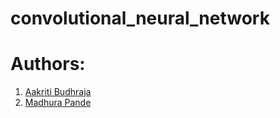# convolutional_neural_network

# Authors:
1) <a href="https://github.com/AakritiBudhraja">Aakriti Budhraja</a> 
2) <a href="https://github.com/madhurapande19">Madhura Pande</a>

